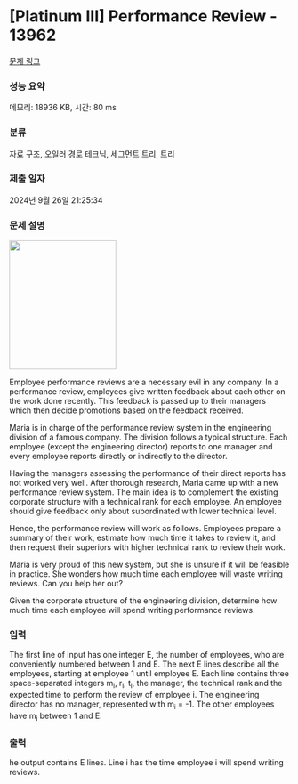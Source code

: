 # [Platinum III] Performance Review - 13962 

[문제 링크](https://www.acmicpc.net/problem/13962) 

### 성능 요약

메모리: 18936 KB, 시간: 80 ms

### 분류

자료 구조, 오일러 경로 테크닉, 세그먼트 트리, 트리

### 제출 일자

2024년 9월 26일 21:25:34

### 문제 설명

<p><img alt="" src="https://onlinejudgeimages.s3.amazonaws.com/problem/13962/%EC%8A%A4%ED%81%AC%EB%A6%B0%EC%83%B7%202016-12-30%20%EC%98%A4%ED%9B%84%204.35.14.png" style="height:232px; width:192px"></p>

<p>Employee performance reviews are a necessary evil in any company. In a performance review, employees give written feedback about each other on the work done recently. This feedback is passed up to their managers which then decide promotions based on the feedback received.</p>

<p>Maria is in charge of the performance review system in the engineering division of a famous company. The division follows a typical structure. Each employee (except the engineering director) reports to one manager and every employee reports directly or indirectly to the director. </p>

<p>Having the managers assessing the performance of their direct reports has not worked very well. After thorough research, Maria came up with a new performance review system. The main idea is to complement the existing corporate structure with a technical rank for each employee. An employee should give feedback only about subordinated with lower technical level.</p>

<p>Hence, the performance review will work as follows. Employees prepare a summary of their work, estimate how much time it takes to review it, and then request their superiors with higher technical rank to review their work. </p>

<p>Maria is very proud of this new system, but she is unsure if it will be feasible in practice. She wonders how much time each employee will waste writing reviews. Can you help her out?</p>

<p>Given the corporate structure of the engineering division, determine how much time each employee will spend writing performance reviews.</p>

### 입력 

 <p>The first line of input has one integer E, the number of employees, who are conveniently numbered between 1 and E. The next E lines describe all the employees, starting at employee 1 until employee E. Each line contains three space-separated integers m<sub>i</sub>, r<sub>i</sub>, t<sub>i</sub>, the manager, the technical rank and the expected time to perform the review of employee i. The engineering director has no manager, represented with m<sub>i</sub> = -1. The other employees have m<sub>i</sub> between 1 and E.</p>

<ul>
</ul>

### 출력 

 <p>he output contains E lines. Line i has the time employee i will spend writing reviews.</p>

